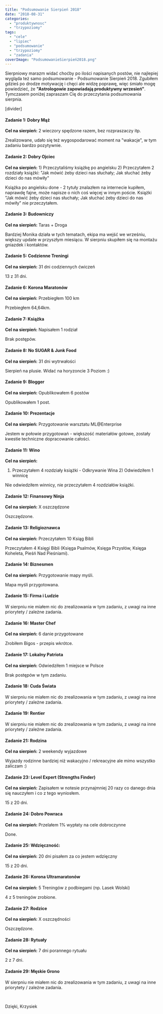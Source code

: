 ```yaml
---
title: "Podsumowanie Sierpień 2018"
date: "2018-08-31"
categories: 
  - "produktywnosc"
  - "trzypoziomy"
tags: 
  - "cele"
  - "lipiec"
  - "podsumowanie"
  - "trzypoziomy"
  - "zadania"
coverImage: "PodsumowanieSierpień2018.png"
---
```


Sierpniowy marazm widać choćby po ilości napisanych postów, nie najlepiej wygląda też samo podsumowanie - Podsumowanie Sierpień 2018. Zgubiłem gdzieś po drodze motywację i chęci ale widzę poprawę, więc śmiało mogę powiedzieć, że **"Astrologowie zapowiadają produktywny wrzesień"**. Tymczasem poniżej zapraszam Cię do przeczytania podsumowania sierpnia.

\[divider\]

#### Zadanie 1: Dobry Mąż

**Cel na sierpień:** 2 wieczory spędzone razem, bez rozpraszaczy itp.

Zrealizowane, udało się też wygospodarować moment na "wakacje", w tym zadaniu bardzo pozytywnie.

#### Zadanie 2: Dobry Ojciec

**Cel na sierpień:** 1) Przeczytaliśmy książkę po angielsku 2) Przeczytałem 2 rozdziały książki: "Jak mówić żeby dzieci nas słuchały; Jak słuchać żeby dzieci do nas mówiły"

Książka po angielsku done - 2 tytuły znalazłem na internecie kupiłem, naprawdę fajne, może napisze o nich coś więcej w innym poście. Książki "Jak mówić żeby dzieci nas słuchały; Jak słuchać żeby dzieci do nas mówiły" nie przeczytałem.

#### Zadanie 3: Budowniczy

**Cel na sierpień:** Taras + Droga

Bardziej Monika działa w tych tematach, ekipa ma wejść we wrześniu, większy update w przyszłym miesiącu. W sierpniu skupiłem się na montażu gniazdek i kontaktów.

#### Zadanie 5: Codzienne Treningi

**Cel na sierpień:** 31 dni codziennych ćwiczeń

13 z 31 dni.

#### Zadanie 6: Korona Maratonów

**Cel na sierpień:** Przebiegłem 100 km

Przebiegłem 64,64km.

#### Zadanie 7: Książka

**Cel na sierpień:** Napisałem 1 rodział

Brak postępów.

#### Zadanie 8: No SUGAR & Junk Food

**Cel na sierpień:** 31 dni wytrwałości

Sierpień na plusie. Widać na horyzoncie 3 Poziom :)

#### Zadanie 9: Blogger

**Cel na sierpień:** Opublikowałem 6 postów

Opublikowałem 1 post.

#### Zadanie 10: Prezentacje

**Cel na sierpień:** Przygotowanie warsztatu ML@Enterprise

Jestem w połowie przygotowań - większość materiałów gotowe, zostały kwestie techniczne dopracowanie całości.

#### Zadanie 11: Wino

**Cel na sierpień:**

1) Przeczytałem 4 rozdziały książki - Odkrywanie Wina 2) Odwiedziłem 1 winnicę

Nie odwiedziłem winnicy, nie przeczytałem 4 rozdziałów książki.

#### Zadanie 12: Finansowy Ninja

**Cel na sierpień:** X oszczędzone

Oszczędzone.

#### Zadanie 13: Religioznawca

**Cel na sierpień:** Przeczytałem 10 Ksiąg Bibli

Przeczytałem 4 Księgi Bibli (Księga Psalmów, Księga Przysłów, Księga Koheleta, Pieśń Nad Pieśniami).

#### Zadanie 14: Biznesmen

**Cel na sierpień:** Przygotowanie mapy myśli.

Mapa myśli przygotowana.

#### Zadanie 15: Firma i Ludzie

W sierpniu nie miałem nic do zrealizowania w tym zadaniu, z uwagi na inne priorytety / zależne zadania.

#### Zadanie 16: Master Chef

**Cel na sierpień:** 6 danie przygotowane

Zrobiłem Bigos - przepis wkrótce.

#### Zadanie 17: Lokalny Patriota

**Cel na sierpień:** Odwiedziłem 1 miejsce w Polsce

Brak postępów w tym zadaniu.

#### Zadanie 18: Cuda Świata

W sierpniu nie miałem nic do zrealizowania w tym zadaniu, z uwagi na inne priorytety / zależne zadania.

#### Zadanie 19: Rentier

W sierpniu nie miałem nic do zrealizowania w tym zadaniu, z uwagi na inne priorytety / zależne zadania.

#### Zadanie 21: Rodzina

**Cel na sierpień:** 2 weekendy wyjazdowe

Wyjazdy rodzinne bardziej niż wakacyjno / rekreacyjne ale mimo wszystko zaliczam :)

#### Zadanie 23: Level Expert (Strengths Finder)

**Cel na sierpień:** Zapisałem w notesie przynajmniej 20 razy co danego dnia się nauczyłem i co z tego wyniosłem.

15 z 20 dni.

#### Zadanie 24: Dobro Powraca

**Cel na sierpień:** Przelałem 1% wypłaty na cele dobroczynne

Done.

#### Zadanie 25: Wdzięczność:

**Cel na sierpień:** 20 dni pisałem za co jestem wdzięczny

15 z 20 dni.

#### Zadanie 26: Korona Ultramaratonów

**Cel na sierpień:** 5 Treningów z podbiegami (np. Lasek Wolski)

4 z 5 treningów zrobione.

#### Zadanie 27: Rodzice

**Cel na sierpień:** X oszczędności

Oszczędzone.

#### Zadanie 28: Rytuały

**Cel na sierpień:** 7 dni porannego rytuału

2 z 7 dni.

#### Zadanie 29: Męskie Grono

W sierpniu nie miałem nic do zrealizowania w tym zadaniu, z uwagi na inne priorytety / zależne zadania.

 

Dzięki, Krzysiek
